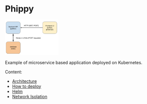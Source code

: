 # Phippy

<p><img src="./docs/static/overview.png" width="35%" /></p>

Example of microservice based application deployed on Kubernetes.

Content:

- [Architecture](./docs/architecture.md)
- [How to deploy](./docs/deploy.md)
- [Helm](./docs/helm.md)
- [Network Isolation](./docs/isolation.md)
